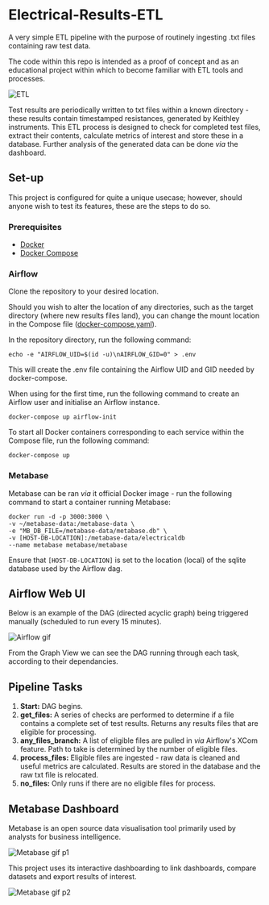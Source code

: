 # Electrical-Results-ETL
A very simple ETL pipeline with the purpose of routinely ingesting .txt files containing raw test data.

The code within this repo is intended as a proof of concept and as an educational project within which to become familiar with ETL tools and processes.

![ETL](https://user-images.githubusercontent.com/45105631/155734326-30f680a9-0cca-48e4-9069-41f6d8d165c8.PNG)

Test results are periodically written to txt files within a known directory - these results contain timestamped resistances, generated by Keithley instruments.
This ETL process is designed to check for completed test files, extract their contents, calculate metrics of interest and store these in a database. Further analysis of the generated data can be done *via* the dashboard.
 
 ## Set-up
 
 This project is configured for quite a unique usecase; however, should anyone wish to test its features, these are the steps to do so.
 
 ### Prerequisites
 
 - [Docker](https://docs.docker.com/get-docker/)
 - [Docker Compose](https://docs.docker.com/compose/)
 
 ### Airflow
 
 Clone the repository to your desired location.
 
 Should you wish to alter the location of any directories, such as the target directory (where new results files land), you can change the mount location in the Compose file ([docker-compose.yaml](https://github.com/BenChapman93/Electrical-Results-ETL/blob/master/docker-compose.yaml)).
 
 In the repository directory, run the following command:
 ```
 echo -e "AIRFLOW_UID=$(id -u)\nAIRFLOW_GID=0" > .env
 ```
 This will create the .env file containing the Airflow UID and GID needed by docker-compose.
 
 When using for the first time, run the following command to create an Airflow user and initialise an Airflow instance.
 ```
 docker-compose up airflow-init
 ```
 
 To start all Docker containers corresponding to each service within the Compose file, run the following command:
 
 ```
 docker-compose up
 ```
 
 ### Metabase
 
 Metabase can be ran *via* it official Docker image - run the following command to start a container running Metabase:
 
 ```
 docker run -d -p 3000:3000 \
-v ~/metabase-data:/metabase-data \
-e "MB_DB_FILE=/metabase-data/metabase.db" \
-v [HOST-DB-LOCATION]:/metabase-data/electricaldb
--name metabase metabase/metabase
```
 Ensure that `[HOST-DB-LOCATION]` is set to the location (local) of the sqlite database used by the Airflow dag.
 
 ## Airflow Web UI
 
 Below is an example of the DAG (directed acyclic graph) being triggered manually (scheduled to run every 15 minutes).
 
![Airflow gif](https://user-images.githubusercontent.com/45105631/155702416-788043aa-1224-422b-9220-be4b6de20a41.gif)

From the Graph View we can see the DAG running through each task, according to their dependancies.

## Pipeline Tasks

1. **Start:** DAG begins.
2. **get_files:** A series of checks are performed to determine if a file contains a complete set of test results. Returns any results files that are eligible for processing.
3. **any_files_branch:** A list of eligible files are pulled in *via* Airflow's XCom feature. Path to take is determined by the number of eligible files.
4. **process_files:** Eligible files are ingested - raw data is cleaned and useful metrics are calculated. Results are stored in the database and the raw txt file is relocated.
5. **no_files:** Only runs if there are no eligible files for process.

## Metabase Dashboard

Metabase is an open source data visualisation tool primarily used by analysts for business intelligence. 

![Metabase gif p1](https://user-images.githubusercontent.com/45105631/155730627-f06bb96f-e367-42da-9f13-5a18373b46d9.gif)

This project uses its interactive dashboarding to link dashboards, compare datasets and export results of interest.

![Metabase gif p2](https://user-images.githubusercontent.com/45105631/155732670-88661d12-5c72-4a01-99da-eb8540df8eb8.gif)
